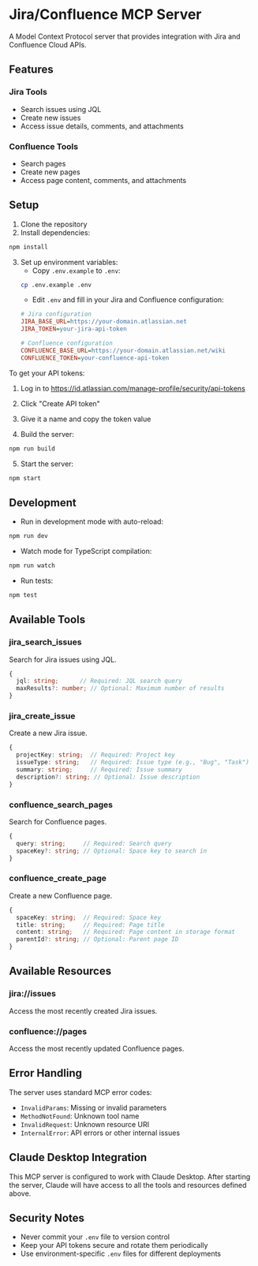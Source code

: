 # Jira/Confluence MCP Server

A Model Context Protocol server that provides integration with Jira and Confluence Cloud APIs.

## Features

### Jira Tools
- Search issues using JQL
- Create new issues
- Access issue details, comments, and attachments

### Confluence Tools
- Search pages
- Create new pages
- Access page content, comments, and attachments

## Setup

1. Clone the repository
2. Install dependencies:
```bash
npm install
```

3. Set up environment variables:
   - Copy `.env.example` to `.env`:
   ```bash
   cp .env.example .env
   ```
   - Edit `.env` and fill in your Jira and Confluence configuration:
   ```ini
   # Jira configuration
   JIRA_BASE_URL=https://your-domain.atlassian.net
   JIRA_TOKEN=your-jira-api-token

   # Confluence configuration
   CONFLUENCE_BASE_URL=https://your-domain.atlassian.net/wiki
   CONFLUENCE_TOKEN=your-confluence-api-token
   ```

To get your API tokens:
1. Log in to https://id.atlassian.com/manage-profile/security/api-tokens
2. Click "Create API token"
3. Give it a name and copy the token value

4. Build the server:
```bash
npm run build
```

5. Start the server:
```bash
npm start
```

## Development

- Run in development mode with auto-reload:
```bash
npm run dev
```

- Watch mode for TypeScript compilation:
```bash
npm run watch
```

- Run tests:
```bash
npm test
```

## Available Tools

### jira_search_issues
Search for Jira issues using JQL.
```typescript
{
  jql: string;      // Required: JQL search query
  maxResults?: number; // Optional: Maximum number of results
}
```

### jira_create_issue
Create a new Jira issue.
```typescript
{
  projectKey: string;  // Required: Project key
  issueType: string;   // Required: Issue type (e.g., "Bug", "Task")
  summary: string;     // Required: Issue summary
  description?: string; // Optional: Issue description
}
```

### confluence_search_pages
Search for Confluence pages.
```typescript
{
  query: string;     // Required: Search query
  spaceKey?: string; // Optional: Space key to search in
}
```

### confluence_create_page
Create a new Confluence page.
```typescript
{
  spaceKey: string;  // Required: Space key
  title: string;     // Required: Page title
  content: string;   // Required: Page content in storage format
  parentId?: string; // Optional: Parent page ID
}
```

## Available Resources

### jira://issues
Access the most recently created Jira issues.

### confluence://pages
Access the most recently updated Confluence pages.

## Error Handling

The server uses standard MCP error codes:
- `InvalidParams`: Missing or invalid parameters
- `MethodNotFound`: Unknown tool name
- `InvalidRequest`: Unknown resource URI
- `InternalError`: API errors or other internal issues

## Claude Desktop Integration

This MCP server is configured to work with Claude Desktop. After starting the server, Claude will have access to all the tools and resources defined above.

## Security Notes

- Never commit your `.env` file to version control
- Keep your API tokens secure and rotate them periodically
- Use environment-specific `.env` files for different deployments
